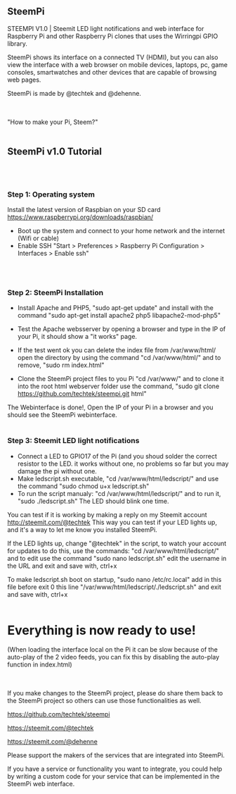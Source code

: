 <addr><h2>SteemPi</h2></addr>


STEEMPI V1.0 | Steemit LED light notifications and web interface for Raspberry Pi and other Raspberry Pi clones that uses the Wirringpi GPIO library.

SteemPi shows its interface on a connected TV (HDMI), but you can also view the interface with a web browser on mobile devices, laptops, pc, game consoles, smartwatches and other devices that are capable of browsing web pages.

SteemPi is made by @techtek and @dehenne.
<br>
<br>
<br>

"How to make your Pi, Steem?"
<br>
<br>


<h2>SteemPi v1.0 Tutorial</h2>
<br>
<br>

<h3>Step 1: Operating system</h3>

Install the latest version of Raspbian on your SD card
https://www.raspberrypi.org/downloads/raspbian/

- Boot up the system and connect to your home network and the internet (Wifi or cable)
- Enable SSH "Start > Preferences > Raspberry Pi Configuration > Interfaces > Enable ssh"
<br>
<br>


<h3>Step 2: SteemPi Installation</h3>

- Install Apache and PHP5, "sudo apt-get update" and install with the command "sudo apt-get install apache2 php5 libapache2-mod-php5" 
- Test the Apache websserver by opening a browser and type in the IP of your Pi, it should show a "it works" page. 
- If the test went ok you can delete the index file from /var/www/html/ open the directory by using the command "cd /var/www/html/" and to remove, "sudo rm index.html" 

- Clone the SteemPi project files to you Pi "cd /var/www/" and to clone it into the root html webserver folder use the command, "sudo git clone https://github.com/techtek/steempi.git html"

The Webinterface is done!, Open the IP of your Pi in a browser and you should see the SteemPi webinterface.
<br>
<br>


<h3>Step 3: Steemit LED light notifications</h3>

- Connect a LED to GPIO17 of the Pi 
(and you shoud solder the correct resistor to the LED. it works without one, no problems so far but you may damage the pi without one. 
- Make ledscript.sh executable, "cd /var/www/html/ledscript/" and use the command "sudo chmod u+x ledscript.sh" 
- To run the script manualy: "cd /var/www/html/ledscript/" and to run it, "sudo ./ledscript.sh" The LED should blink one time.

You can test if it is working by making a reply on my Steemit account http://steemit.com/@techtek 
This way you can test if your LED lights up, and it's a way to let me know you installed SteemPi.   

If the LED lights up, change "@techtek" in the script, to watch your account for updates to do this, use the commands:
"cd /var/www/html/ledscript/" and to edit use the command "sudo nano ledscript.sh" edit the username in the URL and exit and save with, ctrl+x

To make ledscript.sh boot on startup, "sudo nano /etc/rc.local" add in this file before exit 0 this line "/var/www/html/ledscript/./ledscript.sh"
and exit and save with, ctrl+x
<br>
<br>



<h1>Everything is now ready to use!</h1>

(When loading the interface local on the Pi it can be slow because of the auto-play of the 2 video feeds, you can fix this by disabling the auto-play function in index.html)
<br>
<br>
<br>

If you make changes to the SteemPi project, please do share them back to the SteemPi project so others can use those functionalities as well.

https://github.com/techtek/steempi

https://steemit.com/@techtek

https://steemit.com/@dehenne   

Please support the makers of the services that are integrated into SteemPi.

If you have a service or functionality you want to integrate, you could help by writing a custom code for your service that can be implemented in the SteemPi web interface.


